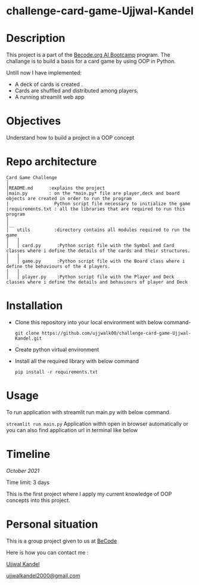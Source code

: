 # challenge-card-game-Ujjwal-Kandel

# Description
This project is a part of the [Becode.org AI Bootcamp](https://becode.org/learn/ai-bootcamp/) program. The challange is to build a basis for a card game by using OOP in Python. 


Untill now I have implemented:
- A deck of cards is created .
- Cards are shuffled and distributed among  players.
- A running streamlit web app


# Objectives
Understand how to build a project in a OOP concept

# Repo architecture
```
Card Game Challenge
│
│README.md      :explains the project
│main.py        : on the *main.py* file are player,deck and board objects are created in order to run the program
|                 Python script file necessary to initialize the game
|requirements.txt : all the libraries that are required to run this program
│   
│__   
│   utils         :directory contains all modules required to run the game
│   │
│   │ card.py      :Python script file with the Symbol and Card classes where i define the details of the cards and their structures.
│   │
│   │ game.py      :Python script file with the Board class where i define the behaviours of the 4 players.
│   │
│   │ player.py    :Python script file with the Player and Deck classes where i define the details and behaviours of player and Deck

```

# Installation
- Clone this repository into your local environment with below command-

  `git clone https://github.com/ujjwalk00/challenge-card-game-Ujjwal-Kandel.git`

- Create python virtual environment

- Install all the required library with below command

  `pip install -r requirements.txt`

# Usage

To run application with streamlit run main.py with below command.

  `streamlit run main.py`
Application withh open in browser automatically or you can also find application url in terminal like below

# Timeline
*October 2021*

Time limit: 3 days

This is the first project where I apply my current knowledge of OOP concepts into this project.

# Personal situation

This is a group project given to us at [BeCode](https://becode.org/)

Here is how you can contact me :

[Ujjwal Kandel](https://www.linkedin.com/in/ujjwal-kandel-10743a1bb/)

ujjwalkandel2000@gmail.com

